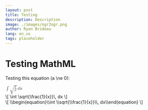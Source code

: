 ```yaml
---
layout: post
title: Testing
description: Description
image: ./images/ogr2ogr.png
author: Ryan Brideau
lang: en_us
tags: placeholder
---
```


# Testing MathML

Testing this equation \(a \ne 0\):

<math xmlns="http://www.w3.org/1998/Math/MathML">
<mrow>
	<mo>&#x222B;</mo>
	<msqrt>
		<mfrac>
			<mn>1</mn>
			<mi>x</mi>
		</mfrac>
	</msqrt>
	<mo>&dd;</mo>
	<mi>x</mi>
</mrow>
</math>

<div>
\[ \int \sqrt{\frac{1}{x}}\, dx \]
</div>

<div>
\[ \\begin{equation}\\int \\sqrt{\\frac{1}{x}}\\, dx\\end{equation} \]
</div>